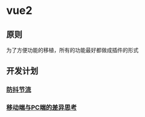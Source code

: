 # vue2

## 原则

  为了方便功能的移植，所有的功能最好都做成插件的形式

## 开发计划

### [防抖节流](./docs/%E9%98%B2%E6%8A%96%E8%8A%82%E6%B5%81.md)

### [移动端与PC端的差异思考](./docs/%E7%A7%BB%E5%8A%A8%E7%AB%AF%E4%B8%8EPC%E7%AB%AF%E7%9A%84%E5%B7%AE%E5%BC%82%E6%80%9D%E8%80%83.md)
